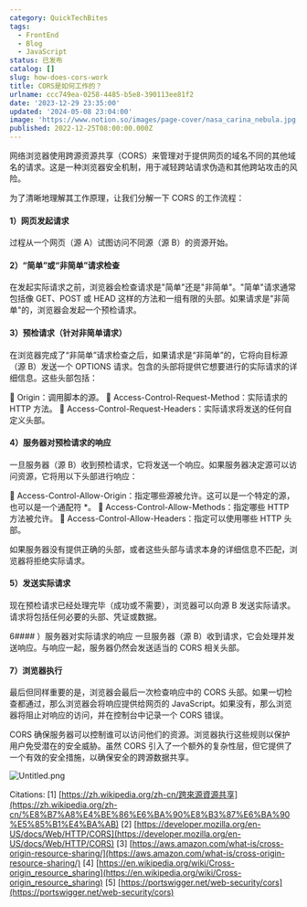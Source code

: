 ```yaml
---
category: QuickTechBites
tags:
  - FrontEnd
  - Blog
  - JavaScript
status: 已发布
catalog: []
slug: how-does-cors-work
title: CORS是如何工作的？
urlname: ccc749ea-0258-4485-b5e8-390113ee81f2
date: '2023-12-29 23:35:00'
updated: '2024-05-08 23:04:00'
image: 'https://www.notion.so/images/page-cover/nasa_carina_nebula.jpg'
published: 2022-12-25T08:00:00.000Z
---
```


网络浏览器使用跨源资源共享（CORS）来管理对于提供网页的域名不同的其他域名的请求。这是一种浏览器安全机制，用于减轻跨站请求伪造和其他跨站攻击的风险。


为了清晰地理解其工作原理，让我们分解一下 CORS 的工作流程：


#### 1）网页发起请求
过程从一个网页（源 A）试图访问不同源（源 B）的资源开始。


#### 2）“简单”或“非简单”请求检查
在发起实际请求之前，浏览器会检查请求是"简单"还是"非简单"。"简单"请求通常包括像 GET、POST 或 HEAD 这样的方法和一组有限的头部。如果请求是"非简单"的，浏览器会发起一个预检请求。


#### 3）预检请求（针对非简单请求）
在浏览器完成了“非简单”请求检查之后，如果请求是“非简单”的，它将向目标源（源 B）发送一个 OPTIONS 请求。包含的头部将提供它想要进行的实际请求的详细信息。这些头部包括：


🔸 Origin：调用脚本的源。
🔸 Access-Control-Request-Method：实际请求的 HTTP 方法。
🔸 Access-Control-Request-Headers：实际请求将发送的任何自定义头部。


#### 4）服务器对预检请求的响应
一旦服务器（源 B）收到预检请求，它将发送一个响应。如果服务器决定源可以访问资源，它将用以下头部进行响应：


🔹 Access-Control-Allow-Origin：指定哪些源被允许。这可以是一个特定的源，也可以是一个通配符 *。
🔹 Access-Control-Allow-Methods：指定哪些 HTTP 方法被允许。
🔹 Access-Control-Allow-Headers：指定可以使用哪些 HTTP 头部。


如果服务器没有提供正确的头部，或者这些头部与请求本身的详细信息不匹配，浏览器将拒绝实际请求。


#### 5）发送实际请求
现在预检请求已经处理完毕（成功或不需要），浏览器可以向源 B 发送实际请求。请求将包括任何必要的头部、凭证或数据。


6#### ）服务器对实际请求的响应
一旦服务器（源 B）收到请求，它会处理并发送响应。与响应一起，服务器仍然会发送适当的 CORS 相关头部。


#### 7）浏览器执行
最后但同样重要的是，浏览器会最后一次检查响应中的 CORS 头部。如果一切检查都通过，那么浏览器会将响应提供给网页的 JavaScript。如果没有，那么浏览器将阻止对响应的访问，并在控制台中记录一个 CORS 错误。


CORS 确保服务器可以控制谁可以访问他们的资源。浏览器执行这些规则以保护用户免受潜在的安全威胁。虽然 CORS 引入了一个额外的复杂性层，但它提供了一个有效的安全措施，以确保安全的跨源数据共享。


![Untitled.png](https://prod-files-secure.s3.us-west-2.amazonaws.com/5d24fe63-e567-4804-86f9-9fdc62e13082/b3deb140-f22b-4520-bcee-759301567801/Untitled.png?X-Amz-Algorithm=AWS4-HMAC-SHA256&X-Amz-Content-Sha256=UNSIGNED-PAYLOAD&X-Amz-Credential=ASIAZI2LB466QHQ7TUWY%2F20250417%2Fus-west-2%2Fs3%2Faws4_request&X-Amz-Date=20250417T213405Z&X-Amz-Expires=3600&X-Amz-Security-Token=IQoJb3JpZ2luX2VjEN3%2F%2F%2F%2F%2F%2F%2F%2F%2F%2FwEaCXVzLXdlc3QtMiJHMEUCIQDV2bQfBkYhs7wAV4uGR%2FyQRYPUIhAXrIxwTc%2FPvg7pewIgEkaKpymsMbJrVFmQdL9ooDhdwF4bQu7QltmSudQ1RwIq%2FwMIZhAAGgw2Mzc0MjMxODM4MDUiDDuhgFlTi29VSq4A9yrcAwmGHV6AXob%2BBdv508evxYDt%2FOMwFYEIba%2BaNdCoOjq1GWRcUTp5%2F95%2FX61KAQw6HEo%2F9o87bq0II3rffqoePJP1NugQ5LKMk8nlJXdicMdK%2BgftmdYsOL3bD91wSX08FYfcP4ZNlJyWUAeEzXlZMstuIvxyrR60CJc7puHipTJ0thFcwVs%2FLSUCrPAJOxuJVPrqh56%2FIKeLJyST%2FMtvIxLHR%2BYUvINR25MXA8eIFkMbw2eCe5%2F%2B4rqPw6ZZ3rg36gefsRkhR4thjkzHQUPSEO6Li9HE%2FEnZ39v88l0DFKKgWPvCzLWOPw4BG5nFd0dfVeVXLvlDrkJhh%2BngPW9TxLU4osVsfqmgXXdd1%2FvWYywBLyMp%2FWg1oWIQmnUCdz5XaFj5koABT1hZAPE216w1TbPkcmG7uMWtuS%2BAcz3d8qT%2FEaRDHnuskIFfgd%2FLuYv8sf7vvkFKCSoQUcPi5%2FPGqyGs2R8ZRKXjThNd1kIDPNvjWXXdYOk7uvHYQ%2BbrDbGgM1Lz5K4OGFs6l5VKvVFDQ9yVWEd0CIoUAkciJPakPOMhMTzXnr75f1owDP4z1LEOGBac06B3ZaBCTTshyG41gUQ9IsQRtEdQ5UD1CHjJxaXlPFAmY0OtGWxZDlftML7PhcAGOqUBFFaka2NQn11lrC2zr9AAAVTZ2EhL8MITFoUxb%2BamdtnCqtnEUlHj2tptGcc9ZYYUM1us6DjHHbtX%2B1uA%2BOHb7HokRwsP8YywBJfPEOJ51VaRLZH%2Bd5dF6abIIM7A1eqiEkLRpe1OP82ci%2BxQumnQhjE7PMriRMHpHFFgxdsjpkqjWw0aliyRrELCf9jhroVmasGYWHj7h5wAm9JbG3yA52MJZWfk&X-Amz-Signature=1a3490a6068095b309540bcc9ca6a679f4fade2a9eaa49505b90c0d67f0a2ee5&X-Amz-SignedHeaders=host&x-id=GetObject)


Citations:
[1] [https://zh.wikipedia.org/zh-cn/跨來源資源共享](https://zh.wikipedia.org/zh-cn/%E8%B7%A8%E4%BE%86%E6%BA%90%E8%B3%87%E6%BA%90%E5%85%B1%E4%BA%AB)
[2] [https://developer.mozilla.org/en-US/docs/Web/HTTP/CORS](https://developer.mozilla.org/en-US/docs/Web/HTTP/CORS)
[3] [https://aws.amazon.com/what-is/cross-origin-resource-sharing/](https://aws.amazon.com/what-is/cross-origin-resource-sharing/)
[4] [https://en.wikipedia.org/wiki/Cross-origin_resource_sharing](https://en.wikipedia.org/wiki/Cross-origin_resource_sharing)
[5] [https://portswigger.net/web-security/cors](https://portswigger.net/web-security/cors)

